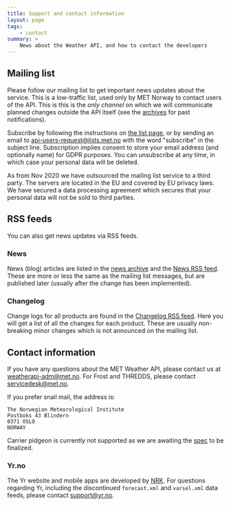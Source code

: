 ```yaml
---
title: Support and contact information
layout: page
tags:
    - contact
summary: >
    News about the Weather API, and how to contact the developers
---
```


## Mailing list

Please follow our mailing list to get important news updates about the service.
This is a low-traffic list, used only by MET Norway to contact users of the API.
This is this is the *only channel* on which we will communicate planned changes
outside the API itself (see the [archives](http://lists.met.no/pipermail/api-users/)
for past notifications).

Subscribe by following the instructions on [the list page](http://lists.met.no/mailman/listinfo/api-users),
or by sending an email to <api-users-request@lists.met.no> with the word "subscribe" in the subject line.
Subscription implies consent to store your email address (and optionally name) for GDPR purposes.
You can unsubscribe at any time, in which case your personal data will be deleted.

As from Nov 2020 we have outsourced the mailing list service to a third party.
The servers are located in the EU and covered by EU privacy laws. We have
secured a data processing agreement which secures that your personal data will
not be sold to third parties.

## RSS feeds

You can also get news updates via RSS feeds.

### News

News (blog) articles are listed in the [news archive](https://api.met.no/blog) and the
[News RSS feed](https://api.met.no//feed/news). These are more or less the
same as the mailing list messages, but are published later (usually after the change
has been implemented).

### Changelog

Change logs for all products are found in the [Changelog RSS feed](https://api.met.no/feed/changelog).
Here you will get a list of all the changes for each product.
These are usually non-breaking minor changes which is not announced on the mailing list.

## Contact information

If you have any questions about the MET Weather API, please contact us at
<weatherapi-adm@met.no>. For Frost and THREDDS, please contact
<servicedesk@met.no>.

If you prefer snail mail, the address is:

    The Norwegian Meteorological Institute
    Postboks 43 Blindern
    0371 OSLO
    NORWAY

Carrier pidgeon is currently not supported as we are awaiting the [spec](https://tools.ietf.org/html/rfc2549) to be finalized.

### Yr.no

The Yr website and mobile apps are developed by [NRK](https://nrk.no/). For questions regarding Yr, including the discontinued `forecast.xml` and `varsel.xml` data feeds, please contact <support@yr.no>.
